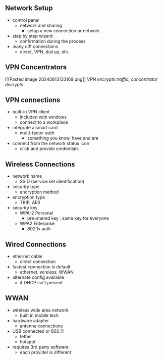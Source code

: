 ## Network Setup
- control panel
	- network and sharing 
		- setup a new connection or network
- step by step wizard
	- confirmation during the process
- many diff connections
	- direct, VPN, dial up, etc.

## VPN Concentrators
![[Pasted image 20240813133109.png]]
*VPN encrypts traffic, concentrator decrypts*

## VPN connections 
- built-in VPN client 
	- included with windows 
	- connect to a workplace
- integrate a smart card
	- multi-factor auth 
		- something you know, have and are
- connect from the network status icon 
	- click and provide credentials

## Wireless Connections
- network name
	- SSID (service set identification)
- security type
	- encryption method
- encryption type
	- TKIP, AES
- security key
	- WPA-2 Personal
		- pre-shared key ; same key for everyone 
	- WPA2 Enterprise
		- 802.1x auth

## Wired Connections 
- ethernet cable
	-  direct connection
- fastest connection is default
	- ethernet, wireless, WWAN 
- alternate config available
	- if DHCP isn't present

## WWAN 
- wireless wide area network
	- built in mobile tech
- hardware adapter 
	- antenna connections 
- USB connected or 802.11 
	- tether 
	- hotspot
- requires 3rd party software
	- each provider is different

